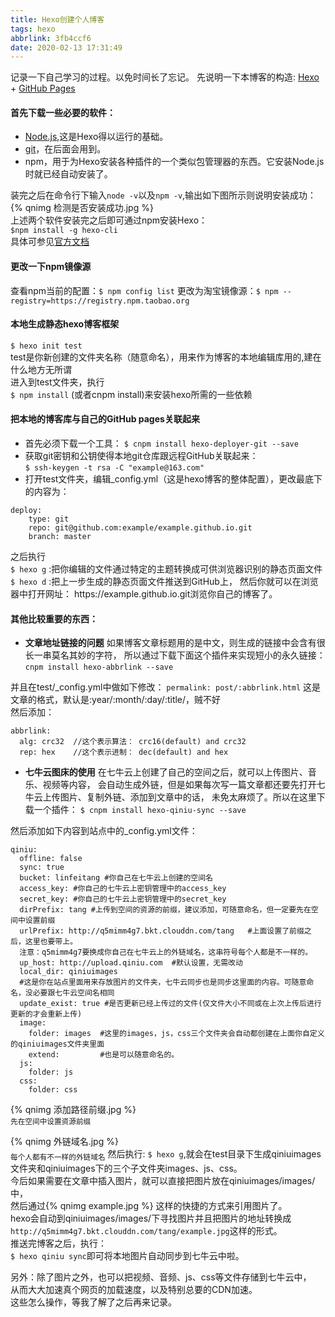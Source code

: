 ```yaml
---
title: Hexo创建个人博客
tags: hexo
abbrlink: 3fb4ccf6
date: 2020-02-13 17:31:49
---
```


记录一下自己学习的过程。以免时间长了忘记。
先说明一下本博客的构造:
[Hexo](https://hexo.io/zh-cn/) + [GitHub Pages](https://pages.github.com/)


#### 首先下载一些必要的软件： 
- [Node.js](http://nodejs.cn/download/),这是Hexo得以运行的基础。 
- [git](https://git-scm.com/)，在后面会用到。  
- npm，用于为Hexo安装各种插件的一个类似包管理器的东西。它安装Node.js时就已经自动安装了。  

装完之后在命令行下输入`node -v`以及`npm -v`,输出如下图所示则说明安装成功：  
{% qnimg 检测是否安装成功.jpg %}  
上述两个软件安装完之后即可通过npm安装Hexo：      
`$npm install -g hexo-cli`   
具体可参见[官方文档](https://hexo.io/zh-cn/docs/)    

#### 更改一下npm镜像源
查看npm当前的配置：`$ npm config list`
更改为淘宝镜像源：`$ npm --registry=https://registry.npm.taobao.org`

#### 本地生成静态hexo博客框架
`$ hexo init test`  
test是你新创建的文件夹名称（随意命名），用来作为博客的本地编辑库用的,建在什么地方无所谓       
进入到test文件夹，执行  
`$ npm install` (或者cnpm install)来安装hexo所需的一些依赖    

#### 把本地的博客库与自己的GitHub pages关联起来 
- 首先必须下载一个工具： 
`$ cnpm install hexo-deployer-git --save`    
- 获取git密钥和公钥使得本地git仓库跟远程GitHub关联起来：  
`$ ssh-keygen -t rsa -C "example@163.com"`  
- 打开test文件夹，编辑_config.yml（这是hexo博客的整体配置），更改最底下的内容为：  
```
deploy:
	type: git
	repo: git@github.com:example/example.github.io.git
	branch: master
```
之后执行  
`$ hexo g` :把你编辑的文件通过特定的主题转换成可供浏览器识别的静态页面文件
`$ hexo d` :把上一步生成的静态页面文件推送到GitHub上，
然后你就可以在浏览器中打开网址：
https:\//example.github.io.git浏览你自己的博客了。

#### 其他比较重要的东西：
- **文章地址链接的问题**
如果博客文章标题用的是中文，则生成的链接中会含有很长一串莫名其妙的字符，
所以通过下载下面这个插件来实现短小的永久链接：
`cnpm install hexo-abbrlink --save`  

并且在test/\_config.yml中做如下修改：
`permalink: post/:abbrlink.html` 这是文章的格式，默认是:year/:month/:day/:title/，贼不好  
然后添加：
```
abbrlink:
  alg: crc32  //这个表示算法： crc16(default) and crc32
  rep: hex    //这个表示进制： dec(default) and hex
```

- **七牛云图床的使用**
在七牛云上创建了自己的空间之后，就可以上传图片、音乐、视频等内容，
会自动生成外链，但是如果每次写一篇文章都还要先打开七牛云上传图片、复制外链、添加到文章中的话，
未免太麻烦了。所以在这里下载一个插件：
`$ cnpm install hexo-qiniu-sync --save`  

然后添加如下内容到站点中的_config.yml文件： 
```
qiniu:
  offline: false
  sync: true
  bucket: linfeitang #你自己在七牛云上创建的空间名
  access_key: #你自己的七牛云上密钥管理中的access_key
  secret_key: #你自己的七牛云上密钥管理中的secret_key
  dirPrefix: tang #上传到空间的资源的前缀，建议添加，可随意命名，但一定要先在空间中设置前缀
  urlPrefix: http://q5mimm4g7.bkt.clouddn.com/tang   #上面设置了前缀之后，这里也要带上。  
  注意：q5mimm4g7要换成你自己在七牛云上的外链域名，这串符号每个人都是不一样的。
  up_host: http://upload.qiniu.com  #默认设置，无需改动
  local_dir: qiniuimages 
  #这是你在站点里面用来存放图片的文件夹，七牛云同步也是同步这里面的内容。可随意命名，没必要跟七牛云空间名相同
  update_exist: true #是否更新已经上传过的文件(仅文件大小不同或在上次上传后进行更新的才会重新上传)
  image: 
    folder: images  #这里的images，js，css三个文件夹会自动都创建在上面你自定义的qiniuimages文件夹里面
    extend: 		#也是可以随意命名的。
  js:
    folder: js
  css:
    folder: css
```
{% qnimg 添加路径前缀.jpg %}  
<sub>先在空间中设置资源前缀</sub>  

{% qnimg 外链域名.jpg %}  
<sub>每个人都有不一样的外链域名</sub>
然后执行:
`$ hexo g`,就会在test目录下生成qiniuimages文件夹和qiniuimages下的三个子文件夹images、js、css。  
今后如果需要在文章中插入图片，就可以直接把图片放在qiniuimages/images/中，  
然后通过{% qnimg example.jpg %} 这样的快捷的方式来引用图片了。  
hexo会自动到qiniuimages/images/下寻找图片并且把图片的地址转换成`http://q5mimm4g7.bkt.clouddn.com/tang/example.jpg`这样的形式。   
推送完博客之后，执行：  
`$ hexo qiniu sync`即可将本地图片自动同步到七牛云中啦。  

另外：除了图片之外，也可以把视频、音频、js、css等文件存储到七牛云中，  
从而大大加速真个网页的加载速度，以及特别总要的CDN加速。  
这些怎么操作，等我了解了之后再来记录。  